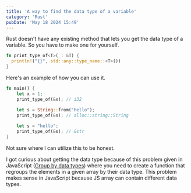 ```yaml
---
title: 'A way to find the data type of a variable'
category: 'Rust'
pubDate: 'May 18 2024 15:49'
---
```



Rust doesn't have any existing method that lets you get the data type of a variable. So you have to make one for yourself.
```rust
fn print_type_of<T>(_: &T) { 
  println!("{}", std::any::type_name::<T>())
}
```

Here's an example of how you can use it.
```rust
fn main() {
    let x = 1;
    print_type_of(&x); // i32

    let s = String::from("hello");
    print_type_of(&s); // alloc::string::String
    
    let s = "hello";
    print_type_of(&s); // &str
}
```

Not sure where I can utilize this to be honest. 

I got curious about getting the data type because of this problem given in JavaScript ([Group by data types](/notes/group_by_data_types)) where you need to create a function that regroups the elements in a given array by their data type. This problem makes sense in JavaScript because JS array can contain different data types. 